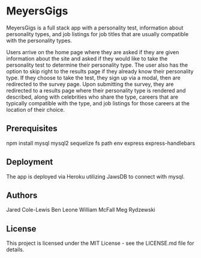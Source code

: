 MeyersGigs
==========

MeyersGigs is a full stack app with a personality test, information about personality types, and job listings for job titles that are usually compatible with the personality types.  

Users arrive on the home page where they are asked if they are given information about the site and asked if they would like to take the personality test to determine their personality type. The user also has the option to skip right to the results page if they already know their personality type. If they choose to take the test, they sign up via a modal, then are redirected to the survey page. Upon submitting the survey, they are redirected to a results page where their personality type is rendered and described, along with celebrities who share the type, careers that are typically compatible with the type, and job listings for those careers at the location of their choice.  

Prerequisites
------------
npm install mysql mysql2 sequelize fs path env express express-handlebars

Deployment
------
The app is deployed via Heroku utilizing JawsDB to connect with mysql.

Authors
-------
Jared Cole-Lewis
Ben Leone
William McFall
Meg Rydzewski

License
-------
This project is licensed under the MIT License - see the LICENSE.md file for details.
